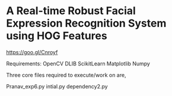 # A Real-time Robust Facial Expression Recognition System using HOG Features

https://goo.gl/Cnroyf


Requirements:
OpenCV
DLIB
ScikitLearn
Matplotlib
Numpy


Three core files required to execute/work on are,

Pranav_exp6.py
intial.py
dependency2.py

